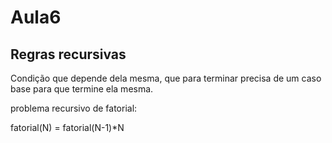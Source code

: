 # Aula6

## Regras recursivas

Condição que depende dela mesma, que para terminar precisa de um caso base para que termine ela mesma.

problema recursivo de fatorial:

fatorial(N) = fatorial(N-1)*N